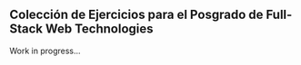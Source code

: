 
Colección de Ejercicios para el Posgrado de Full-Stack Web Technologies
-----------------------------------------------------------------------

Work in progress...